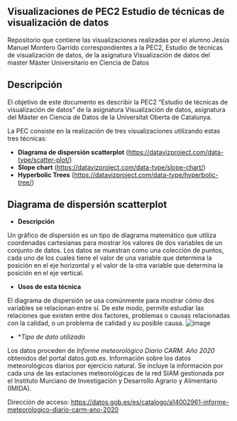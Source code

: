 ## Visualizaciones de PEC2 Estudio de técnicas de visualización de datos

Repositorio que contiene las visualizaciones realizadas por el alumno Jesús Manuel Montero Garrido correspondientes a la PEC2, Estudio de técnicas de visualización de datos, de la asignatura Visualización de datos del master  Máster Universitario en Ciencia de Datos

## Descripción

El objetivo de este documento es describir la PEC2 “Estudio de técnicas de visualización de datos” de la asignatura Visualización de datos, asignatura del Máster en Ciencia de Datos de la Universitat Oberta de Catalunya. 

La PEC consiste en la realización de tres visualizaciones utilizando estas tres técnicas:

*	**Diagrama de dispersión scatterplot** (https://datavizproject.com/data-type/scatter-plot/)
*	**Slope chart** (https://datavizproject.com/data-type/slope-chart/)
*	**Hyperbolic Trees** (https://datavizproject.com/data-type/hyperbolic-tree/)

## Diagrama de dispersión scatterplot

* **Descripción**

Un gráfico de dispersión es un tipo de diagrama matemático que utiliza coordenadas cartesianas para mostrar los valores de dos variables de un conjunto de datos. Los datos se muestran como una colección de puntos, cada uno de los cuales tiene el valor de una variable que determina la posición en el eje horizontal y el valor de la otra variable que determina la posición en el eje vertical.

* **Usos de esta técnica**

El diagrama de dispersión se usa comúnmente para mostrar cómo dos variables se relacionan entre sí. De este modo, permite estudiar las relaciones que existen entre dos factores, problemas o causas relacionadas con la calidad, o un problema de calidad y su posible causa.
![image](https://user-images.githubusercontent.com/103445965/204878816-c2d62f70-90a0-4e41-afcd-8a6012b2d325.png)

* **Tipo de dato utilizado*

Los datos proceden de *Informe meteorológico Diario CARM. Año 2020* obtenidos del portal datos.gob.es. Información sobre los datos meteorológicos diarios por ejercicio natural. Se incluye la información por cada una de las estaciones meteorológicas de la red SIAM gestionada por el Instituto Murciano de Investigación y Desarrollo Agrario y Alimentario (IMIDA).

Dirección de acceso: https://datos.gob.es/es/catalogo/a14002961-informe-meteorologico-diario-carm-ano-2020



